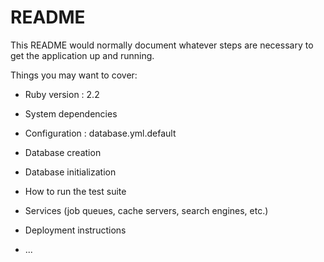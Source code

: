 # README

This README would normally document whatever steps are necessary to get the
application up and running.

Things you may want to cover:

* Ruby version : 2.2

* System dependencies

* Configuration : database.yml.default

* Database creation

* Database initialization

* How to run the test suite

* Services (job queues, cache servers, search engines, etc.)

* Deployment instructions

* ...
